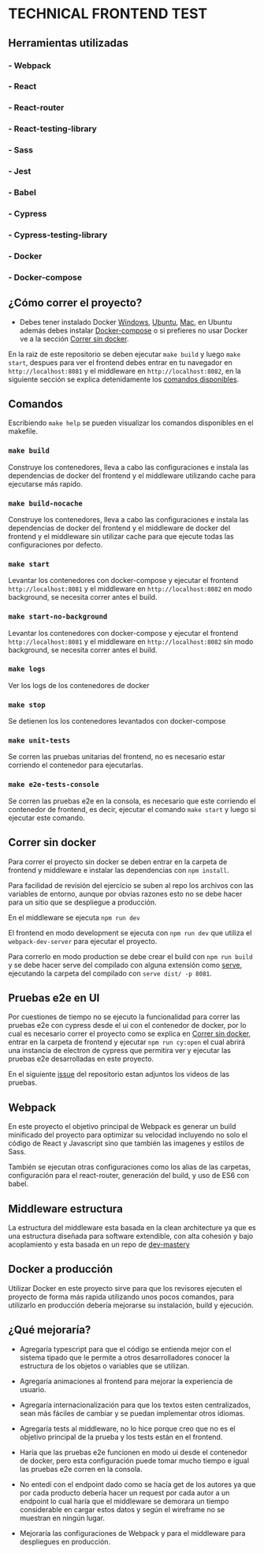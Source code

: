 # TECHNICAL FRONTEND TEST

## Herramientas utilizadas

### - Webpack
### - React
 ### - React-router
### - React-testing-library
### - Sass
### - Jest
### - Babel 
### - Cypress
### - Cypress-testing-library
### - Docker
### - Docker-compose


 ## ¿Cómo correr el proyecto?
 - Debes tener instalado Docker [Windows](https://docs.docker.com/docker-for-windows/install/), [Ubuntu](https://docs.docker.com/engine/install/ubuntu/), [Mac](https://docs.docker.com/docker-for-mac/install/), en Ubuntu además debes instalar [Docker-compose](https://docs.docker.com/compose/install/) o si prefieres no usar Docker ve a la sección [Correr sin docker](#correr-sin-docker).
 
En la raiz de este repositorio se deben ejecutar `make build` y luego `make start`, despues para ver el frontend debes entrar en tu navegador en ```http://localhost:8081``` y el middleware en ```http://localhost:8082```, en la siguiente sección se explica detenidamente los [comandos disponibles](#comandos).

 ## Comandos

Escribiendo `make help` se pueden visualizar los comandos disponibles en el makefile.

### `make build` 
Construye los contenedores, lleva a cabo las configuraciones e instala las dependencias de docker del frontend y el middleware utilizando cache para ejecutarse más rapido.

### `make build-nocache`
Construye los contenedores, lleva a cabo las configuraciones e instala las dependencias de docker del frontend y el middleware de docker del frontend y el middleware sin utilizar cache para que ejecute todas las configuraciones por defecto.

### `make start`
Levantar los contenedores con docker-compose y ejecutar el frontend ```http://localhost:8081``` y el middleware en ```http://localhost:8082``` en modo background, se necesita correr antes el build.

### `make start-no-background`
Levantar los contenedores con docker-compose y ejecutar el frontend ```http://localhost:8081``` y el middleware en ```http://localhost:8082``` sin modo background, se necesita correr antes el build.

### `make logs`
Ver los logs de los contenedores de docker                    

### `make stop`
Se detienen los los contenedores levantados con docker-compose                  

### `make unit-tests`
Se corren las pruebas unitarias del frontend, no es necesario estar corriendo el contenedor para ejecutarlas.

### `make e2e-tests-console`
Se corren las pruebas e2e en la consola, es necesario que este corriendo el contenedor de frontend, es decir, ejecutar el comando ```make start``` y luego si ejecutar este comando.


 ## Correr sin docker

Para correr el proyecto sin docker se deben entrar en la carpeta de frontend y middleware e instalar las dependencias con `npm install`.

Para facilidad de revisión del ejercicio se suben al repo los archivos con las variables de entorno, aunque por obvias razones esto no se debe hacer para un sitio que se despliegue a producción.

En el middleware se ejecuta `npm run dev` 

El frontend en modo development se ejecuta con `npm run dev` que utiliza el ```webpack-dev-server``` para ejecutar el proyecto.

Para correrlo en modo production se debe crear el build con `npm run build` y se debe hacer serve del compilado con alguna extensión como [serve](https://www.npmjs.com/package/serve), ejecutando la carpeta del compilado con `serve dist/ -p 8081`.


 ## Pruebas e2e en UI

 Por cuestiones de tiempo no se ejecuto la funcionalidad para correr las pruebas e2e con cypress desde el ui con el contenedor de docker, por lo cual es necesario correr el proyecto como se explica en [Correr sin docker](#correr-sin-docker), entrar en la carpeta de frontend y ejecutar `npm run cy:open` el cual abrirá una instancia de electron de cypress que permitira ver y ejecutar las pruebas e2e desarrolladas en este proyecto.

En el siguiente [issue](https://github.com/diegocastillogz/ecommerce-test/issues/1) del repositorio estan adjuntos los videos de las pruebas.


 ## Webpack
En este proyecto el objetivo principal de Webpack es generar un build minificado del proyecto para optimizar su velocidad incluyendo no solo el código de React y Javascript sino que también las imagenes y estilos de Sass.

También se ejecutan otras configuraciones como los alias de las carpetas, configuración para el react-router, generación del build, y uso de ES6 con babel. 

 ## Middleware estructura

 La estructura del middleware esta basada en la clean architecture ya que es una estructura diseñada para software extendible, con alta cohesión y bajo acoplamiento y esta basada en un repo de [dev-mastery](https://github.com/dev-mastery/comments-api)

 ## Docker a producción
Utilizar Docker en este proyecto sirve para que los revisores ejecuten el proyecto de forma más rapida utilizando unos pocos comandos, para utilizarlo en producción debería mejorarse su instalación, build y ejecución.

 ## ¿Qué mejoraría?

 - Agregaría typescript para que el código se entienda mejor con el sistema tipado que le permite a otros desarrolladores conocer la estructura de los objetos o variables que se utilizan.

- Agregaría animaciones al frontend para mejorar la experiencia de usuario.

- Agregaría internacionalización para que los textos esten centralizados, sean más fáciles de cambiar y se puedan implementar otros idiomas.

 - Agregaría tests al middleware, no lo hice porque creo que no es el objetivo principal de la prueba y los tests están en el frontend.
 
 - Haría que las pruebas e2e funcionen en modo ui desde el contenedor de docker, pero esta configuración puede tomar mucho tiempo e igual las pruebas e2e corren en la consola.

 - No entedí con el endpoint dado como se hacía get de los autores ya que por cada producto debería hacer un request por cada autor a un endpoint lo cual haría que el middleware se demorara un tiempo considerable en cargar estos datos y según el wireframe no se muestran en ningún lugar.

 - Mejoraría las configuraciones de Webpack y para el middleware para despliegues en producción.
